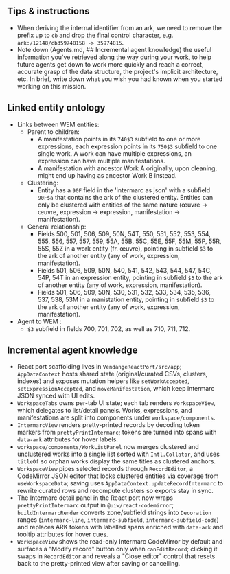 ## Tips & instructions

- When deriving the internal identifier from an ark, we need to remove the prefix up to `cb` and drop the final control character, e.g. `ark:/12148/cb359748158 -> 35974815`.
- Note down (Agents.md, ## Incremental agent knowledge) the useful information you've retrieved along the way during your work, to help future agents get down to work more quickly and reach a correct, accurate grasp of the data structure, the project's implicit architecture, etc. In brief, write down what you wish you had known when you started working on this mission.

## Linked entity ontology

- Links between WEM entities:
	- Parent to children:
		- A manifestation points in its `740$3` subfield to one or more expressions, each expression points in its `750$3` subfield to one single work. A work can have multiple expressions, an expression can have multiple manifestations.
		- A manifestation with ancestor Work A originally, upon cleaning, might end up having as ancestor Work B instead.
	- Clustering: 
		- Entity has a `90F` field in the 'intermarc as json' with a subfield `90F$a` that contains the ark of the clustered entity. Entities can only be clustered with entities of the same nature (œuvre → œuvre, expression → expression, manifestation → manifestation).
	- General relationship: 
		- Fields 500, 501, 506, 509, 50N, 54T, 550, 551, 552, 553, 554, 555, 556, 557, 557, 559, 55A, 55B, 55C, 55E, 55F, 55M, 55P, 55R, 55S, 55Z in a work entity (fr. œuvre), pointing in subfield `$3` to the ark of another entity (any of work, expression, manifestation).
		- Fields 501, 506, 509, 50N, 540, 541, 542, 543, 544, 547, 54C, 54P, 54T in an expression entity, pointing in subfield `$3` to the ark of another entity (any of work, expression, manifestation).
		- Fields 501, 506, 509, 50N, 530, 531, 532, 533, 534, 535, 536, 537, 538, 53M in a manistation entity, pointing in subfield `$3` to the ark of another entity (any of work, expression, manifestation).
- Agent to WEM :
	- `$3` subfield in fields 700, 701, 702, as well as 710, 711, 712.

## Incremental agent knowledge

- React port scaffolding lives in `VendangeReactPort/src/app`; `AppDataContext` hosts shared state (original/curated CSVs, clusters, indexes) and exposes mutation helpers like `setWorkAccepted`, `setExpressionAccepted`, and `moveManifestation`, which keep intermarc JSON synced with UI edits.
- `WorkspaceTabs` owns per-tab UI state; each tab renders `WorkspaceView`, which delegates to list/detail panels. Works, expressions, and manifestations are split into components under `workspace/components`.
- `IntermarcView` renders pretty-printed records by decoding token markers from `prettyPrintIntermarc`; tokens are turned into spans with `data-ark` attributes for hover labels.
- `workspace/components/WorkListPanel` now merges clustered and unclustered works into a single list sorted with `Intl.Collator`, and uses `titleOf` so orphan works display the same titles as clustered anchors.
- `WorkspaceView` pipes selected records through `RecordEditor`, a CodeMirror JSON editor that locks clustered entities via coverage from `useWorkspaceData`; saving uses `AppDataContext.updateRecordIntermarc` to rewrite curated rows and recompute clusters so exports stay in sync.
- The Intermarc detail panel in the React port now wraps `prettyPrintIntermarc` output in `@uiw/react-codemirror`; `buildIntermarcRender` converts zone/subfield strings into `Decoration` ranges (`intermarc-line`, `intermarc-subfield`, `intermarc-subfield-code`) and replaces ARK tokens with labelled spans enriched with `data-ark` and tooltip attributes for hover cues.
- `WorkspaceView` shows the read-only Intermarc CodeMirror by default and surfaces a "Modify record" button only when `canEditRecord`; clicking it swaps in `RecordEditor` and reveals a "Close editor" control that resets back to the pretty-printed view after saving or cancelling.